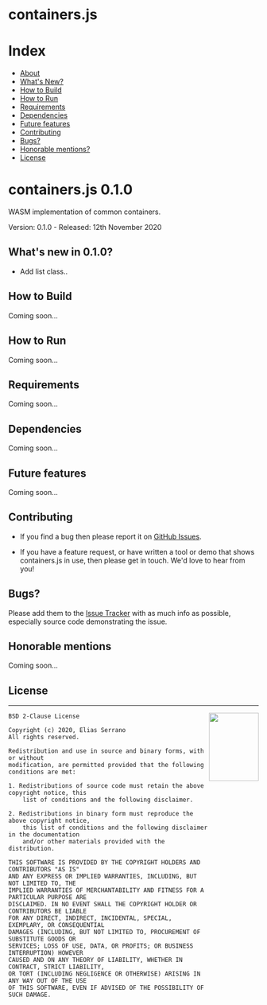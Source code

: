 # containers.js

# Index

- [About](#about)
- [What's New?](#whats-new)
- [How to Build](#how-to-build)
- [How to Run](#how-to-run)
- [Requirements](#requirements)
- [Dependencies](#dependencies)
- [Future features](#future)
- [Contributing](#contributing)
- [Bugs?](#bugs)
- [Honorable mentions?](#mentions)
- [License](#license)

<a name="about"></a>

# containers.js 0.1.0

WASM implementation of common containers.

Version: 0.1.0 - Released: 12th November 2020

<a name="whats-new"></a>

## What's new in 0.1.0?

- Add list class..

<a name="how-to-build"></a>

## How to Build

Coming soon...

<a name="how-to-run"></a>

## How to Run

Coming soon...

<a name="requirements"></a>

## Requirements

Coming soon...

<a name="dependencies"></a>

## Dependencies

Coming soon...

<a name="future"></a>

## Future features

Coming soon...

<a name="contributing"></a>

## Contributing

- If you find a bug then please report it on [GitHub Issues][issues].

- If you have a feature request, or have written a tool or demo that shows containers.js in use, then please get in touch. We'd love to hear from you!

<a name="bugs"></a>

## Bugs?

Please add them to the [Issue Tracker][issues] with as much info as possible, especially source code demonstrating the issue.

<a name="mentions"></a>

## Honorable mentions

Coming soon...

<a name="license"></a>

## License

---

<a href="http://opensource.org/licenses/BSD-2-Clause" target="_blank">
<img align="right" width="100" height="137"
 src="https://opensource.org/files/OSI_Approved_License.png">
</a>

    BSD 2-Clause License

    Copyright (c) 2020, Elias Serrano
    All rights reserved.

    Redistribution and use in source and binary forms, with or without
    modification, are permitted provided that the following conditions are met:

    1. Redistributions of source code must retain the above copyright notice, this
    	list of conditions and the following disclaimer.

    2. Redistributions in binary form must reproduce the above copyright notice,
    	this list of conditions and the following disclaimer in the documentation
    	and/or other materials provided with the distribution.

    THIS SOFTWARE IS PROVIDED BY THE COPYRIGHT HOLDERS AND CONTRIBUTORS "AS IS"
    AND ANY EXPRESS OR IMPLIED WARRANTIES, INCLUDING, BUT NOT LIMITED TO, THE
    IMPLIED WARRANTIES OF MERCHANTABILITY AND FITNESS FOR A PARTICULAR PURPOSE ARE
    DISCLAIMED. IN NO EVENT SHALL THE COPYRIGHT HOLDER OR CONTRIBUTORS BE LIABLE
    FOR ANY DIRECT, INDIRECT, INCIDENTAL, SPECIAL, EXEMPLARY, OR CONSEQUENTIAL
    DAMAGES (INCLUDING, BUT NOT LIMITED TO, PROCUREMENT OF SUBSTITUTE GOODS OR
    SERVICES; LOSS OF USE, DATA, OR PROFITS; OR BUSINESS INTERRUPTION) HOWEVER
    CAUSED AND ON ANY THEORY OF LIABILITY, WHETHER IN CONTRACT, STRICT LIABILITY,
    OR TORT (INCLUDING NEGLIGENCE OR OTHERWISE) ARISING IN ANY WAY OUT OF THE USE
    OF THIS SOFTWARE, EVEN IF ADVISED OF THE POSSIBILITY OF SUCH DAMAGE.

[issues]: https://github.com/feserr/containers.js/issues

